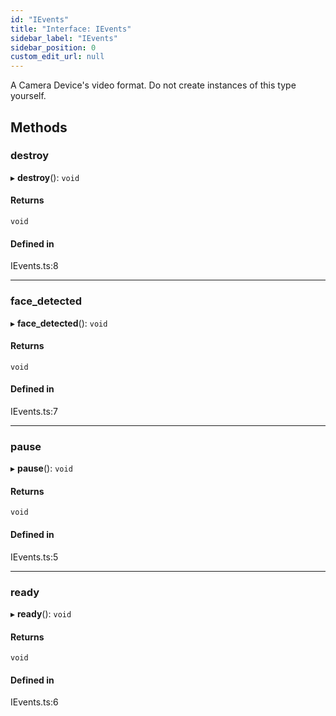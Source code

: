 ```yaml
---
id: "IEvents"
title: "Interface: IEvents"
sidebar_label: "IEvents"
sidebar_position: 0
custom_edit_url: null
---
```


A Camera Device's video format. Do not create instances of this type yourself.

## Methods

### destroy

▸ **destroy**(): `void`

#### Returns

`void`

#### Defined in

IEvents.ts:8

___

### face\_detected

▸ **face_detected**(): `void`

#### Returns

`void`

#### Defined in

IEvents.ts:7

___

### pause

▸ **pause**(): `void`

#### Returns

`void`

#### Defined in

IEvents.ts:5

___

### ready

▸ **ready**(): `void`

#### Returns

`void`

#### Defined in

IEvents.ts:6
